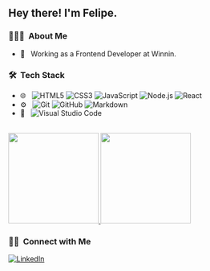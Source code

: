 <h2> Hey there! I'm Felipe.</h2>

<h3> 👨🏻‍💻 &nbsp;About Me </h3>

- 💼 &nbsp; Working as a Frontend Developer at Winnin.

<h3> 🛠 &nbsp;Tech Stack</h3>

- 🌐 &nbsp;
  ![HTML5](https://img.shields.io/badge/-HTML5-333333?style=flat&logo=HTML5)
  ![CSS3](https://img.shields.io/badge/-CSS-333333?style=flat&logo=CSS3&logoColor=1572B6)
  ![JavaScript](https://img.shields.io/badge/-JavaScript-333333?style=flat&logo=javascript)
  ![Node.js](https://img.shields.io/badge/-Node.js-333333?style=flat&logo=node.js)
  ![React](https://img.shields.io/badge/-React-333333?style=flat&logo=react)
- ⚙️ &nbsp;
  ![Git](https://img.shields.io/badge/-Git-333333?style=flat&logo=git)
  ![GitHub](https://img.shields.io/badge/-GitHub-333333?style=flat&logo=github)
  ![Markdown](https://img.shields.io/badge/-Markdown-333333?style=flat&logo=markdown)
- 🔧 &nbsp;
  ![Visual Studio Code](https://img.shields.io/badge/-Visual%20Studio%20Code-333333?style=flat&logo=visual-studio-code&logoColor=007ACC)

<br/>

<a href="https://github.com/felipeog">
  <img height="180em" src="https://github-readme-stats.vercel.app/api?username=felipeog&theme=buefy&show_icons=true" />
  <img height="180em" src="https://github-readme-stats.vercel.app/api/top-langs/?username=felipeog&theme=buefy&layout=compact" />
</a>

<br/>

<h3> 🤝🏻 &nbsp;Connect with Me </h3>

<p>
  <a target="_blank" href="https://www.linkedin.com/in/felipeog/">
    <img alt="LinkedIn" src="https://img.shields.io/badge/LinkedIn-Felipe%20Oliveira-blue?style=flat-square&logo=linkedin">
  </a>
</p>
